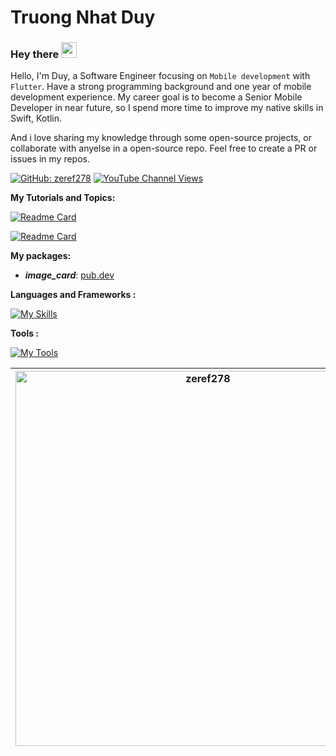 
# Truong Nhat Duy
### Hey there <img src="https://media.giphy.com/media/hvRJCLFzcasrR4ia7z/giphy.gif" width="25px">

Hello, I'm Duy, a Software Engineer focusing on `Mobile development` with `Flutter`. Have a strong programming background and one year of mobile development experience.
My career goal is to become a Senior Mobile Developer in near future, so I spend more time to improve my native skills in Swift, Kotlin.

And i love sharing my knowledge through some open-source projects, or collaborate with anyelse in a open-source repo. Feel free to create a PR or issues in my repos.
  
<a href="https://github.com/zeref278"><img alt="GitHub: zeref278" src="https://img.shields.io/github/followers/zeref278?label=Follow&style=social" /></a>    <a href="https://www.youtube.com/channel/UC9iXx3uqdIFixublz8GpOZA"><img alt="YouTube Channel Views" src="https://img.shields.io/youtube/channel/views/UC9iXx3uqdIFixublz8GpOZA?style=social" /></a> 

**My Tutorials and Topics:**

[![Readme Card](https://github-readme-stats.vercel.app/api/pin/?username=zeref278&repo=flutter_boilerplate&show_owner=true&title_color=fff&icon_color=f9f9f9&text_color=9f9f9f&bg_color=151515)](https://github.com/zeref278/flutter_boilerplate)

[![Readme Card](https://github-readme-stats.vercel.app/api/pin/?username=zeref278&repo=flutter_flavors_manual&show_owner=true&title_color=fff&icon_color=f9f9f9&text_color=9f9f9f&bg_color=151515)](https://github.com/zeref278/flutter_flavors_manual)

**My packages:**
- ***image_card***: [pub.dev](https://pub.dev/packages/image_card)

**Languages and Frameworks :**

[![My Skills](https://skillicons.dev/icons?i=dart,flutter,java,cpp)](https://skillicons.dev)

**Tools :**

[![My Tools](https://skillicons.dev/icons?i=androidstudio,vscode,firebase,git,githubactions,figma)](https://skillicons.dev)

<table>
<thead>
<tr>
<th><img src="https://github-readme-stats.vercel.app/api?username=zeref278&show_icons=true&theme=gotham&count_private=true&hide_border=true" width="600" alt="zeref278"/></th>
<th><img src="https://github-readme-stats.vercel.app/api/top-langs/?username=zeref278&layout=compact&theme=buefy&hide_border=true" width="520" alt="zeref278"/></th>
</tr>
</thead>
</table>
